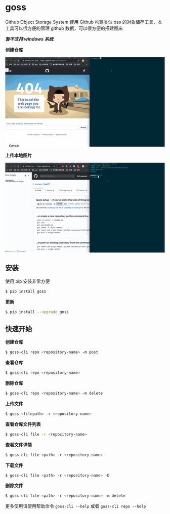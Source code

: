 # goss
Github Object Storage System 使用 Github 构建类似 oss 的对象储存工具，本工具可以很方便的管理 github 数据，可以很方便的搭建图床

***暂不支持 windows 系统***

**创建仓库**

![goss1](https://raw.githubusercontent.com/wxnacy/image/master/blog/goss1.gif)

**上传本地图片**

![goss2](https://raw.githubusercontent.com/wxnacy/image/master/blog/goss3.gif)

## 安装

使用 pip 安装非常方便

```bash
$ pip install goss
```

**更新**

```bash
$ pip install --upgrade goss
```

## 快速开始

**创建仓库**

```bash
$ goss-cli repo <repository-name> -m post
```

**查看仓库**

```bash
$ goss-cli repo <repository-name>
```

**删除仓库**

```bash
$ goss-cli repo <repository-name> -m delete
```

**上传文件**

```bash
$ goss <filepath> -r <repository-name>
```

**查看仓库文件列表**

```bash
$ goss-cli file -r <repository-name>
```

**查看文件详情**

```bash
$ goss-cli file <path> -r <repository-name>
```

**下载文件**

```bash
$ goss-cli file <path> -r <repository-name> -D
```

**删除文件**

```bash
$ goss-cli file <path> -r <repository-name> -m delete
```

更多使用请使用帮助命令 `goss-cli --help` 或者 `goss-cli repo --help`
